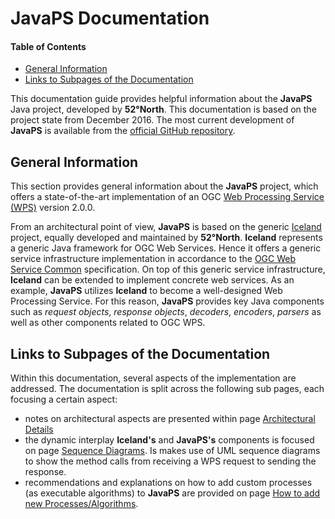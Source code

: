 JavaPS Documentation
====================

#### Table of Contents

<!-- START doctoc generated TOC please keep comment here to allow auto update -->

<!-- DON'T EDIT THIS SECTION, INSTEAD RE-RUN doctoc TO UPDATE -->

<!-- DON'T EDIT THIS SECTION, INSTEAD RE-RUN doctoc TO UPDATE -->

-	[General Information](#general-information)
-	[Links to Subpages of the Documentation](#links-to-subpages-of-the-documentation)

<!-- END doctoc generated TOC please keep comment here to allow auto update -->

This documentation guide provides helpful information about the **JavaPS** Java project, developed by **52°North**. This documentation is based on the project state from December 2016. The most current development of **JavaPS** is available from the [official GitHub repository](https://github.com/52North/javaps).

General Information
-------------------

This section provides general information about the **JavaPS** project, which offers a state-of-the-art implementation of an OGC [Web Processing Service (WPS)](http://www.opengeospatial.org/standards/wps) version 2.0.0.

From an architectural point of view, **JavaPS** is based on the generic [Iceland](https://github.com/52North/iceland) project, equally developed and maintained by **52°North**. **Iceland** represents a generic Java framework for OGC Web Services. Hence it offers a generic service infrastructure implementation in accordance to the [OGC Web Service Common](http://www.opengeospatial.org/standards/common) specification. On top of this generic service infrastructure, **Iceland** can be extended to implement concrete web services. As an example, **JavaPS** utilizes **Iceland** to become a well-designed Web Processing Service. For this reason, **JavaPS** provides key Java components such as *request objects*, *response objects*, *decoders*, *encoders*, *parsers* as well as other components related to OGC WPS.

Links to Subpages of the Documentation
--------------------------------------

Within this documentation, several aspects of the implementation are addressed. The documentation is split across the following sub pages, each focusing a certain aspect:

-	notes on architectural aspects are presented within page [Architectural Details](./architecture/architecture.markdown)
-	the dynamic interplay **Iceland's** and **JavaPS's** components is focused on page [Sequence Diagrams](./sequence_diagrams/sequence_diagrams.markdown). Is makes use of UML sequence diagrams to show the method calls from receiving a WPS request to sending the response.
-	recommendations and explanations on how to add custom processes (as executable algorithms) to **JavaPS** are provided on page [How to add new Processes/Algorithms](./algorithm_definition/algorithm_definition.markdown).
